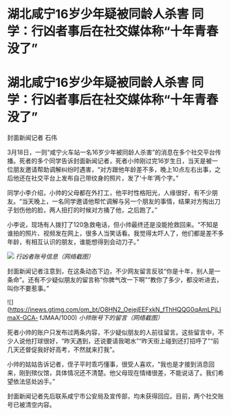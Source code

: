 # 湖北咸宁16岁少年疑被同龄人杀害 同学：行凶者事后在社交媒体称“十年青春没了”

# 湖北咸宁16岁少年疑被同龄人杀害 同学：行凶者事后在社交媒体称“十年青春没了”

封面新闻记者 石伟

3月18日，一则“咸宁火车站一名16岁少年被同龄人杀害”的消息在多个社交平台传播。死者的多个同学告诉封面新闻记者，死者小帅刚过完16岁生日，当天是被一位朋友邀请帮助调解纠纷时遇害，“对方跟他年龄差不多，晚上10点左右出事，之后他还在社交平台上发布自己带纹身的照片，发了‘十年’两个字。”

同学小李介绍，小帅的父母都在外打工，他平时性格阳光，人缘很好，有不少朋友。“当天晚上，一名同学邀请他帮忙调解与另一个朋友的事情，结果对方掏出刀子划伤他的脸，两人扭打的时候对方捅了他，之后跑了。”

小李说，现场有人拨打了120急救电话，但小帅最终还是没能抢救回来。“不知是谁拍的照片、视频发在网上，很多人当笑话看。我觉得太吓人了，他们都是差不多年龄，有相互认识的朋友，谁能想得到会动刀子。”

![](https://inews.gtimg.com/news_bt/OPpWTispJ3F9UrUR0P4LG_fIxpDO1zm6QxrYVCOWJttsUAA/1000)
_行凶者账号信息（网络截图）_

封面新闻记者注意到，在这条动态下边，不少网友留言反驳“你是十年，别人是一条命”。还有不少疑似朋友的留言称“你脾气改一下啊”“教你了多少，都没听进去，叫你不要惹事。”

![](https://inews.gtimg.com/om_bt/O8HN2_OejejEEFxkN_fThHQQG0qAmLPjLlmaX-GCA-
fJMAA/1000) _小帅账号下的留言（网络截图）_

死者小帅的账户只发布过两条内容，不少疑似朋友的人前往留言。这些留言中，不少人说他打球很好，“昨天遇到，还说要请我喝水”“昨天街上碰到还打招呼了”“前几天还督促我好好高考，不然就来打我”。

小帅的姑姑告诉记者，侄子平时乖巧懂事，很受人喜欢，“我也是才接到消息回来，刚到殡仪馆，具体情况还不清楚。他父母现在情绪很差，不能说话了。我们希望依法惩处凶手。”

封面新闻记者先后联系咸宁市公安局及宣传部，均未获得回应。目前，两个社交账号已被清空内容。

